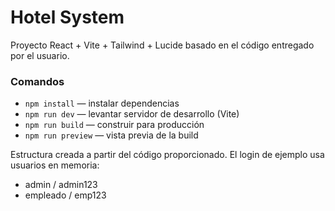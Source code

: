 # Hotel System

Proyecto React + Vite + Tailwind + Lucide basado en el código entregado por el usuario.

### Comandos
- `npm install` — instalar dependencias
- `npm run dev` — levantar servidor de desarrollo (Vite)
- `npm run build` — construir para producción
- `npm run preview` — vista previa de la build

Estructura creada a partir del código proporcionado. El login de ejemplo usa usuarios en memoria:
- admin / admin123
- empleado / emp123
